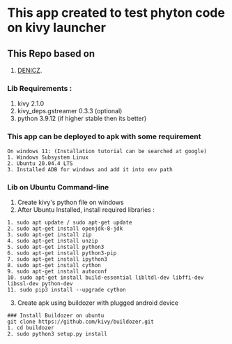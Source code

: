 # This app created to test phyton code on kivy launcher
## This Repo based on 
1. [DENICZ](https://www.youtube.com/watch?v=pzsvN3fuBA0).

### Lib Requirements :
1. kivy 2.1.0
2. kivy_deps.gstreamer 0.3.3 (optional)
3. python 3.9.12 (if higher stable then its better)

### This app can be deployed to apk with some requirement
```
On windows 11: (Installation tutorial can be searched at google)
1. Windows Subsystem Linux 
2. Ubuntu 20.04.4 LTS
3. Installed ADB for windows and add it into env path

```

### Lib on Ubuntu Command-line
1. Create kivy's python file on windows
2. After Ubuntu Installed, install required libraries :
```
1. sudo apt update / sudo apt-get update
2. sudo apt-get install openjdk-8-jdk
3. sudo apt-get install zip
4. sudo apt-get install unzip
5. sudo apt-get install python3
6. sudo apt-get install python3-pip
7. sudo apt-get install ipython3
8. sudo apt-get install cython
9. sudo apt-get install autoconf
10. sudo apt-get install build-essential libltdl-dev libffi-dev libssl-dev python-dev
11. sudo pip3 install --upgrade cython
```
3. Create apk using buildozer with plugged android device
```
### Install Buildozer on ubuntu
git clone https://github.com/kivy/buildozer.git
1. cd buildozer
2. sudo python3 setup.py install
```
